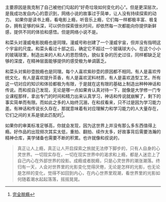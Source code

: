 主要原因是我克制了自己被他们勾起的“好奇垃圾如何变化的心”。但是更深层次，是我成功发自内心的意识到，网络小说的故事过于简单，让人没有持续探索的动力。
如果你是读书上瘾，看电影上瘾，听音乐上瘾，它们每一样都极丰富、极复杂，拥有足够的纵深，可以供你探索很长时间，却依然每一次都能向你提供新鲜感，提供不同的体验和感悟。但是网络小说不是。

和菜头对漫威电影脱瘾也是同理。漫威号称创建了一个漫威宇宙，但并没有指明这个宇宙的尺度。和菜头看过十部之后，确定它不超过一个玻璃球大小。在这个小小的玻璃球里，制造出来的人和人的恩怨情仇，貌似复杂的历史过往，同样都缺乏足够的深度，在精神层面能够提供的感受极为单调匮乏。

和菜头对紫砂壶脱瘾也是同理。每个人喜欢紫砂壶的原因都不相同。有人是喜欢传统文化，有人是喜欢提升茶香，有人是喜欢泥料材质，有人是喜欢造型工艺。所有这一切对应的知识和体验都极为有限，于是就在这有限的基础上制造出种种神话和传说。而和叔自己发现，无论是哪一点如果肯认真对待一下，就像是大学修一门专业课程那样，拿出专门的时间和精力出来认真学习，神话和传说就崩解了，剩下的事实简单而有限。而如此之多的人始终沉溺，在和叔看来，只不过是因为学习能力差。有神话和传说长久存在，那就意味着有对应理解力和学习能力的人大量存在，它们之间的关系是彼此匹配的[^addict]。

如果你的审美标准足够高，你就会发现，因为这世界上并没有那么多东西值得上瘾。好作品的出现频次其实太低，重拍、翻拍、续作太多，好故事背后需要浩瀚的精神仓库，美学储备也需要不断的积累。也许就像和叔说的，
>真正让人上瘾，真正让人开启探索之旅就无法停下脚步的，只有人自身的心灵世界。一切现实存在，一切在现实世界中的渴求和上瘾，都是人迷恋上了自己内心在外部世界的投影。成瘾或者脱瘾，只是心灵世界的潮涨潮落。终归有一天，人会对世界里的光影变化觉得厌倦，无论是怎样的光影，也无论是怎样的变化，觉得不如回到内心，在内心世界里观潮，看世界里的光影如何随着潮水起起落落，摇摇晃晃。

[^addict]: [完全脱瘾](https://mp.weixin.qq.com/s/seW-hYQQYml2RNDFgzkclQ)